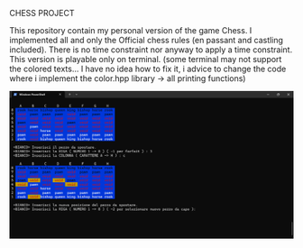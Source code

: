 CHESS PROJECT

This repository contain my personal version of the game Chess. 
I implemented all and only the Official chess rules (en passant and castling included). There is no time constraint nor anyway to apply a time constraint.
This version is playable only on terminal. 
(some terminal may not support the colored texts... I have no idea how to fix it, i advice to change the code where i implement the color.hpp library -> all printing functions)


![alt text](image.png)